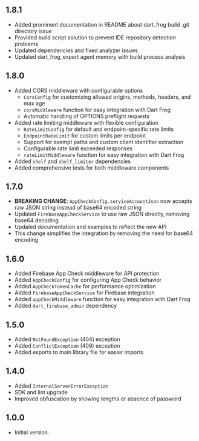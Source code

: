 ## 1.8.1

- Added prominent documentation in README about dart_frog build .git directory issue
- Provided build script solution to prevent IDE repository detection problems
- Updated dependencies and fixed analyzer issues
- Updated dart_frog_expert agent memory with build process analysis

## 1.8.0

- Added CORS middleware with configurable options
  - `CorsConfig` for customizing allowed origins, methods, headers, and max age
  - `corsMiddleware` function for easy integration with Dart Frog
  - Automatic handling of OPTIONS preflight requests
- Added rate limiting middleware with flexible configuration
  - `RateLimitConfig` for default and endpoint-specific rate limits
  - `EndpointRateLimit` for custom limits per endpoint
  - Support for exempt paths and custom client identifier extraction
  - Configurable rate limit exceeded responses
  - `rateLimitMiddleware` function for easy integration with Dart Frog
- Added `shelf` and `shelf_limiter` dependencies
- Added comprehensive tests for both middleware components

## 1.7.0

- **BREAKING CHANGE**: `AppCheckConfig.serviceAccountJson` now accepts raw JSON string instead of base64 encoded string
- Updated `FirebaseAppCheckService` to use raw JSON directly, removing base64 decoding
- Updated documentation and examples to reflect the new API
- This change simplifies the integration by removing the need for base64 encoding

## 1.6.0

- Added Firebase App Check middleware for API protection
- Added `AppCheckConfig` for configuring App Check behavior
- Added `AppCheckTokenCache` for performance optimization
- Added `FirebaseAppCheckService` for Firebase integration
- Added `appCheckMiddleware` function for easy integration with Dart Frog
- Added `dart_firebase_admin` dependency

## 1.5.0

- Added `NotFoundException` (404) exception
- Added `ConflictException` (409) exception
- Added exports to main library file for easier imports

## 1.4.0

- Added `InternalServerErrorException`
- SDK and lint upgrade
- Improved obfuscation by showing lengths or absence of password

## 1.0.0

- Initial version.
